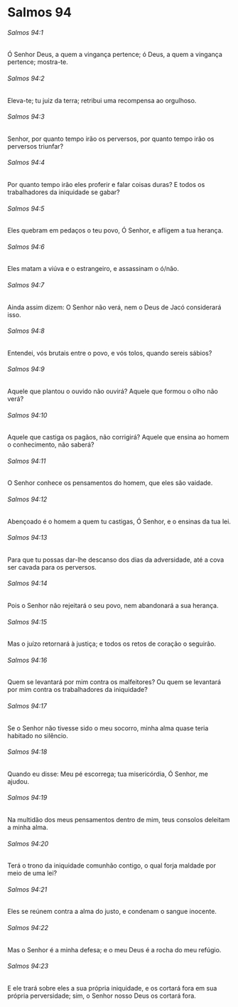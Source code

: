 # Salmos 94

###### Salmos 94:1

Ó Senhor Deus, a quem a vingança pertence; ó Deus, a quem a vingança pertence; mostra-te.

###### Salmos 94:2

Eleva-te; tu juiz da terra; retribui uma recompensa ao orgulhoso.

###### Salmos 94:3

Senhor, por quanto tempo irão os perversos, por quanto tempo irão os perversos triunfar?

###### Salmos 94:4

Por quanto tempo irão eles proferir e falar coisas duras? E todos os trabalhadores da iniquidade se gabar?

###### Salmos 94:5

Eles quebram em pedaços o teu povo, Ó Senhor, e afligem a tua herança.

###### Salmos 94:6

Eles matam a viúva e o estrangeiro, e assassinam o ó/não.

###### Salmos 94:7

Ainda assim dizem: O Senhor não verá, nem o Deus de Jacó considerará isso.

###### Salmos 94:8

Entendei, vós brutais entre o povo, e vós tolos, quando sereis sábios?

###### Salmos 94:9

Aquele que plantou o ouvido não ouvirá? Aquele que formou o olho não verá?

###### Salmos 94:10

Aquele que castiga os pagãos, não corrigirá? Aquele que ensina ao homem o conhecimento, não saberá?

###### Salmos 94:11

O Senhor conhece os pensamentos do homem, que eles são vaidade.

###### Salmos 94:12

Abençoado é o homem a quem tu castigas, Ó Senhor, e o ensinas da tua lei.

###### Salmos 94:13

Para que tu possas dar-lhe descanso dos dias da adversidade, até a cova ser cavada para os perversos.

###### Salmos 94:14

Pois o Senhor não rejeitará o seu povo, nem abandonará a sua herança.

###### Salmos 94:15

Mas o juízo retornará à justiça; e todos os retos de coração o seguirão.

###### Salmos 94:16

Quem se levantará por mim contra os malfeitores? Ou quem se levantará por mim contra os trabalhadores da iniquidade?

###### Salmos 94:17

Se o Senhor não tivesse sido o meu socorro, minha alma quase teria habitado no silêncio.

###### Salmos 94:18

Quando eu disse: Meu pé escorrega; tua misericórdia, Ó Senhor, me ajudou.

###### Salmos 94:19

Na multidão dos meus pensamentos dentro de mim, teus consolos deleitam a minha alma.

###### Salmos 94:20

Terá o trono da iniquidade comunhão contigo, o qual forja maldade por meio de uma lei?

###### Salmos 94:21

Eles se reúnem contra a alma do justo, e condenam o sangue inocente.

###### Salmos 94:22

Mas o Senhor é a minha defesa; e o meu Deus é a rocha do meu refúgio.

###### Salmos 94:23

E ele trará sobre eles a sua própria iniquidade, e os cortará fora em sua própria perversidade; sim, o Senhor nosso Deus os cortará fora.

